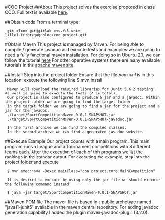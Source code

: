 #COO Project
##About
     This project solves the exercise proposed in class COO. 
     Full text is available [here](https://www.fil.univ-lille1.fr/~quinton/coo/projet/competitions.pdf).

##Obtain code
     From a terminal type: 

     git clone git@gitlab-etu.fil.univ-lille1.fr:bragagnoloc/coo_project.git

#Obtain Maven
     This project is managed by Maven.
     For being able to compile / generate javadoc and execute tests and examples we are going to need a fully functional maven installation.
     For doing so in Ubuntu 20, we can follow the tutorial [here](https://tecadmin.net/install-apache-maven-ubuntu-20-04/)
     For other operative systems there are many available tutorials in the [apache maven site](https://maven.apache.org/install.html)

##Install 
     Step into the project folder Ensure that the file *pom.xml* is in this location.
     execute the following line
    $ mvn install 
    
     Maven will download the required libraries for Junit 5.6.2 testing. As well is going to execute the tests (4 in total).
     Our project is also configured to produce a jar and a javadoc. Within the project folder we are going to find the target folder.
     In the target folder we are going to find a jar for the project and a jar for the javadoc: 
     ./target/SportCompetitionMaven-0.0.1-SNAPSHOT.jar
     ./target/SportCompetitionMaven-0.0.1-SNAPSHOT-javadoc.jar

     In the first archive we can find the compiled classes.
     In the second archive we can find a generated javadoc website.

##Execute Example 
     Our project counts with a main program. This main program runs a League and a Tournament competitions with 8 different teams each.
     After the execution of each of this programs we list the rankings in the standar output.
     For executing the example, step into the project folder and execute

     $ mvn exec:java -Dexec.mainClass="coo.project.core.MainCompetition"

     If is desired to execute by using only the jar file we should execute the following command instead

     $ java -jar target/SportCompetitionMaven-0.0.1-SNAPSHOT.jar


##Maven POM file 
   The  maven file is based in a public archetype named "java11-junit5" available in the maven central repository.
   For adding javadoc generation capability I added the plugin maven-javadoc-plugin (3.2.0). 
   

    

   